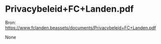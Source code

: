 # Privacybeleid+FC+Landen.pdf

Bron: https://www.fclanden.beassets/documents/Privacybeleid+FC+Landen.pdf

None